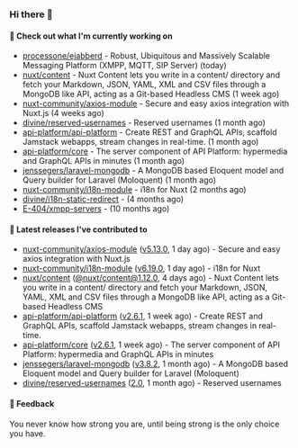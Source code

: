 ### Hi there 👋

#### 👷 Check out what I'm currently working on

- [processone/ejabberd](https://github.com/processone/ejabberd) - Robust, Ubiquitous and Massively Scalable Messaging Platform (XMPP, MQTT, SIP Server) (today)
- [nuxt/content](https://github.com/nuxt/content) - Nuxt Content lets you write in a content/ directory and fetch your Markdown, JSON, YAML, XML and CSV files through a MongoDB like API, acting as a Git-based Headless CMS (1 week ago)
- [nuxt-community/axios-module](https://github.com/nuxt-community/axios-module) - Secure and easy axios integration with Nuxt.js (4 weeks ago)
- [divine/reserved-usernames](https://github.com/divine/reserved-usernames) - Reserved usernames (1 month ago)
- [api-platform/api-platform](https://github.com/api-platform/api-platform) - Create REST and GraphQL APIs, scaffold Jamstack webapps, stream changes in real-time. (1 month ago)
- [api-platform/core](https://github.com/api-platform/core) - The server component of API Platform: hypermedia and GraphQL APIs in minutes (1 month ago)
- [jenssegers/laravel-mongodb](https://github.com/jenssegers/laravel-mongodb) - A MongoDB based Eloquent model and Query builder for Laravel (Moloquent) (1 month ago)
- [nuxt-community/i18n-module](https://github.com/nuxt-community/i18n-module) - i18n for Nuxt (2 months ago)
- [divine/i18n-static-redirect](https://github.com/divine/i18n-static-redirect) -  (4 months ago)
- [E-404/xmpp-servers](https://github.com/E-404/xmpp-servers) -  (10 months ago)

#### 🔭 Latest releases I've contributed to

- [nuxt-community/axios-module](https://github.com/nuxt-community/axios-module) ([v5.13.0](https://github.com/nuxt-community/axios-module/releases/tag/v5.13.0), 1 day ago) - Secure and easy axios integration with Nuxt.js
- [nuxt-community/i18n-module](https://github.com/nuxt-community/i18n-module) ([v6.19.0](https://github.com/nuxt-community/i18n-module/releases/tag/v6.19.0), 1 day ago) - i18n for Nuxt
- [nuxt/content](https://github.com/nuxt/content) ([@nuxt/content@1.12.0](https://github.com/nuxt/content/releases/tag/%40nuxt%2Fcontent%401.12.0), 4 days ago) - Nuxt Content lets you write in a content/ directory and fetch your Markdown, JSON, YAML, XML and CSV files through a MongoDB like API, acting as a Git-based Headless CMS
- [api-platform/api-platform](https://github.com/api-platform/api-platform) ([v2.6.1](https://github.com/api-platform/api-platform/releases/tag/v2.6.1), 1 week ago) - Create REST and GraphQL APIs, scaffold Jamstack webapps, stream changes in real-time.
- [api-platform/core](https://github.com/api-platform/core) ([v2.6.1](https://github.com/api-platform/core/releases/tag/v2.6.1), 1 week ago) - The server component of API Platform: hypermedia and GraphQL APIs in minutes
- [jenssegers/laravel-mongodb](https://github.com/jenssegers/laravel-mongodb) ([v3.8.2](https://github.com/jenssegers/laravel-mongodb/releases/tag/v3.8.2), 1 month ago) - A MongoDB based Eloquent model and Query builder for Laravel (Moloquent)
- [divine/reserved-usernames](https://github.com/divine/reserved-usernames) ([2.0](https://github.com/divine/reserved-usernames/releases/tag/2.0), 1 month ago) - Reserved usernames

#### 💬 Feedback
You never know how strong you are, until being strong is the only choice you have.